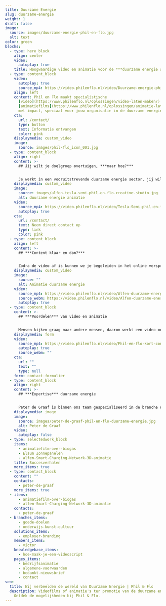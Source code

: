 ```yaml
---
title: Duurzame Energie
slug: duurzame-energie
weight: 1
draft: false
image:
  source: images/duurzame-energie-phil-en-flo.jpg
  alt: text
color: green
blocks:
  - type: hero_block
    align: center
    video:
      autoplay: true
    title: Hoogwaardige video en animatie voor de ***duurzame energie sector***
  - type: content_block
    video:
      autoplay: true
      source_mp4: https://video.philenflo.nl/video/Duurzame-energie-phil-en-flo2.mp4
    align: left
    content: Phil en Flo maakt specialistische
      [video](https://www.philenflo.nl/oplossingen/video-laten-maken/) en
      [animatiefilms](https://www.philenflo.nl/oplossingen/animatie-laten-maken/)
      met impact, speciaal voor jouw organisatie in de duurzame energie sector.
    cta:
      url: /contact/
      type: button
      text: Informatie ontvangen
      color: pink
    displaymedia: custom_video
    image:
      source: images/phil-flo_icon_001.jpg
  - type: content_block
    align: right
    content: >-
      ## Jij wilt je doelgroep overtuigen, ***maar hoe?***


      Je werkt in een vooruitstrevende duurzame energie sector, jij wilt je doelgroep informeren over je innovaties. Dan zoek je een content partner die oplossingen biedt. Jouw uitdaging zetten wij om in impactvolle en creatieve animatiefilms en video, die jou helpen je doelgroep te overtuigen. Zonder dat dit jou heel veel tijd kost, onze specialisten weten namelijk heel veel van jouw sector. Kan jij lekker door met je werk, terwijl wij jouw marketing een boost geven.
    displaymedia: custom_video
    image:
      source: images/alfen-tesla-semi-phil-en-flo-creative-studio.jpg
      alt: duurzame energie animatie
    video:
      source_mp4: https://video.philenflo.nl/video/Tesla-Semi-phil-en-flo.mp4
      autoplay: true
    cta:
      url: /contact/
      text: Neem direct contact op
      type: link
      color: pink
  - type: content_block
    align: left
    content: >-
      ## ***Content klaar en dan?***


      Zodra de video af is kunnen we je begeleiden in het online verspreiden ervan. Zo weet je zeker dat de boodschap van de film ook bij de juiste doelgroep terecht komt. Dit kan op LinkedIn, Instagram, [YouTube](https://www.philenflo.nl/you-tube-marketing/) Twitter en nog veel meer kanalen. Voor grote campagnes helpen onze specialisten je bij het testen van meerdere film varianten. Bel ons direct voor ***vrijblijvend concreet advies*** op 085 -273 8331.
    displaymedia: custom_video
    image:
      source: ""
      alt: Animatie duurzame energie
    video:
      source_mp4: https://video.philenflo.nl/video/Alfen-duurzame-energie.mp4
      source_webm: https://video.philenflo.nl/video/Alfen-duurzame-energie.webm
      autoplay: true
  - type: content_block
    content: >-
      ## ***Voordelen*** van video en animatie


      Mensen kijken graag naar andere mensen, daarom werkt een video ook sterker dan een stuk tekst alleen. Voor de duurzame energie branche ontwikkelen we graag video's die aanspreken bij de doelgroep. Echter sommige initiatieven zijn niet in "gewoon" beeld te vatten, in dat geval kan je beter kiezen voor animatie. Het voordeel van animatie is dat we de omgeving en het product in zijn geheel controleren en verhelderen. ***Vraag ons naar de mogelijkheden via onderstaand formulier.***
    displaymedia: form
    video:
      source_mp4: https://video.philenflo.nl/video/Phil-en-flo-kort-contact2.mp4
      autoplay: true
      source_webm: ""
    cta:
      url: ""
      text: ""
      type: null
    form: contact-formulier
  - type: content_block
    align: right
    content: >-
      ## ***Expertise*** duurzame energie


      Peter de Graaf is binnen ons team gespecialiseerd in de branche duurzame energie en is het aanspreekpunt op dit vlak. Hij heeft veel expertise op dit gebied en samen met jou kan hij het verhaal duiden en begrijpbaar maken voor jouw doelgroep. Je kan Peter bellen op 085 -273 8331 om direct even te sparren over de mogelijkheden.
    displaymedia: image
    image:
      source: images/peter-de-graaf-phil-en-flo-duurzame-energie.jpg
      alt: Peter de Graaf
    video:
      autoplay: false
  - type: selectedwork_block
    items:
      - animatiefilm-over-biogas
      - Elsun Zonnepanelen
      - alfen-Smart-Charging-Network-3D-animatie
    title: Succesverhalen
    more_items: true
  - type: contact_block
    content: ""
    contacts:
      - peter-de-graaf
    more_items: true
  - items:
      - animatiefilm-over-biogas
      - alfen-Smart-Charging-Network-3D-animatie
    contacts:
      - peter-de-graaf
  - branches_items:
      - goede-doelen
      - onderwijs-kunst-cultuur
    solutions_items:
      - employer-branding
    members_items:
      - victor
    knowledgebase_items:
      - hoe-maak-je-een-videoscript
    pages_items:
      - bedrijfsanimatie
      - algemene-voorwaarden
      - bedankt-nieuwsbrief
      - contact
seo:
  title: Wij verbeelden de wereld van Duurzame Energie | Phil & Flo
  description: Videofilms of animatie's ter promotie van de duurzame energie.
    Ontdek de mogelijkheden bij Phil & Flo.
---
```

